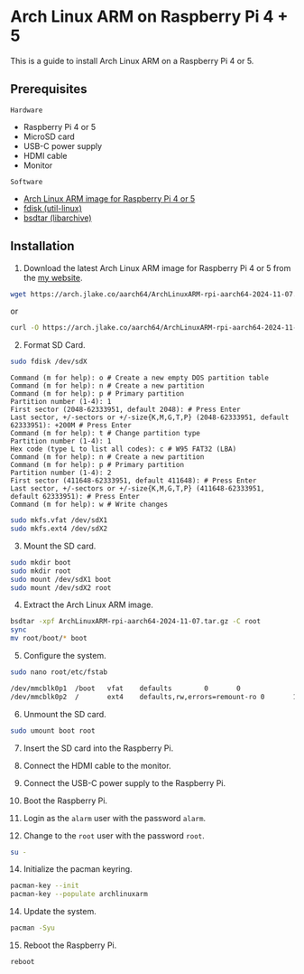 # Arch Linux ARM on Raspberry Pi 4 + 5
This is a guide to install Arch Linux ARM on a Raspberry Pi 4 or 5.

## Prerequisites

`Hardware`
- Raspberry Pi 4 or 5
- MicroSD card
- USB-C power supply
- HDMI cable
- Monitor

`Software`
- [Arch Linux ARM image for Raspberry Pi 4 or 5](https://arch.jlake.co/aarch64/ArchLinuxARM-rpi-aarch64-2024-11-07.tar.gz)
- [fdisk (util-linux)](https://www.archlinux.org/packages/core/x86_64/util-linux/)
- [bsdtar (libarchive)](https://www.archlinux.org/packages/extra/x86_64/libarchive/)

## Installation

1. Download the latest Arch Linux ARM image for Raspberry Pi 4 or 5 from the [my website](https://arch.jlake.co/aarch64/ArchLinuxARM-rpi-aarch64-2024-11-07.tar.gz).

```bash
wget https://arch.jlake.co/aarch64/ArchLinuxARM-rpi-aarch64-2024-11-07.tar.gz
```

or

```bash
curl -O https://arch.jlake.co/aarch64/ArchLinuxARM-rpi-aarch64-2024-11-07.tar.gz
```

2. Format SD Card.

```bash
sudo fdisk /dev/sdX
```

```
Command (m for help): o # Create a new empty DOS partition table
Command (m for help): n # Create a new partition
Command (m for help): p # Primary partition
Partition number (1-4): 1
First sector (2048-62333951, default 2048): # Press Enter
Last sector, +/-sectors or +/-size{K,M,G,T,P} (2048-62333951, default 62333951): +200M # Press Enter
Command (m for help): t # Change partition type
Partition number (1-4): 1
Hex code (type L to list all codes): c # W95 FAT32 (LBA)
Command (m for help): n # Create a new partition
Command (m for help): p # Primary partition
Partition number (1-4): 2
First sector (411648-62333951, default 411648): # Press Enter
Last sector, +/-sectors or +/-size{K,M,G,T,P} (411648-62333951, default 62333951): # Press Enter
Command (m for help): w # Write changes
```

```bash
sudo mkfs.vfat /dev/sdX1
sudo mkfs.ext4 /dev/sdX2
```

3. Mount the SD card.

```bash
sudo mkdir boot
sudo mkdir root
sudo mount /dev/sdX1 boot
sudo mount /dev/sdX2 root
```

4. Extract the Arch Linux ARM image.

```bash
bsdtar -xpf ArchLinuxARM-rpi-aarch64-2024-11-07.tar.gz -C root
sync
mv root/boot/* boot
```

5. Configure the system.

```bash
sudo nano root/etc/fstab
```

```bash
/dev/mmcblk0p1  /boot   vfat    defaults        0       0
/dev/mmcblk0p2  /       ext4    defaults,rw,errors=remount-ro 0       1
```

6. Unmount the SD card.

```bash
sudo umount boot root
```

7. Insert the SD card into the Raspberry Pi.

8. Connect the HDMI cable to the monitor.

9. Connect the USB-C power supply to the Raspberry Pi.

10. Boot the Raspberry Pi.

11. Login as the `alarm` user with the password `alarm`.

12. Change to the `root` user with the password `root`.
```bash
su -
```

14. Initialize the pacman keyring.

```bash
pacman-key --init
pacman-key --populate archlinuxarm
```

14. Update the system.

```bash
pacman -Syu
```

15. Reboot the Raspberry Pi.

```bash
reboot
```
